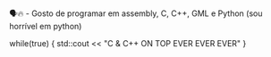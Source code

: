 🗣️🔥 - Gosto de programar em assembly, C, C++, GML e Python (sou horrível em python)

while(true)
{
  std::cout << "C & C++ ON TOP EVER EVER EVER"
}
